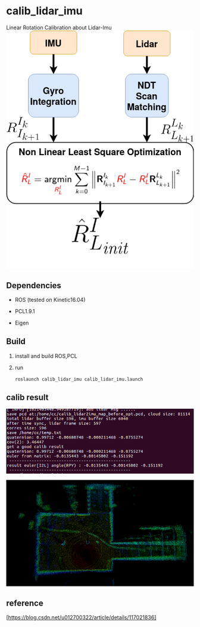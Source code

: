 # calib_lidar_imu
Linear Rotation Calibration about Lidar-Imu
![image](https://github.com/chengwei0427/calib_lidar_imu/blob/main/doc/flow.png)

## Dependencies

- ROS (tested on Kinetic16.04)

- PCL1.9.1

- Eigen


## Build

1. install and build ROS,PCL

2. run

   ```
   roslaunch calib_lidar_imu calib_lidar_imu.launch
   ```

## calib result
![image](https://github.com/chengwei0427/calib_lidar_imu/blob/main/doc/res.png)


![image](https://github.com/chengwei0427/calib_lidar_imu/blob/main/doc/cloud_map.png)

## reference
[https://blog.csdn.net/u012700322/article/details/117021836]